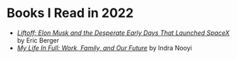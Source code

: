 # Books I Read in 2022

* [*Liftoff: Elon Musk and the Desperate Early Days That Launched SpaceX*](https://www.harpercollins.com/products/liftoff-eric-berger?variant=32126620205090) by Eric Berger
* [*My Life In Full: Work, Family, and Our Future*](https://www.indranooyi.com/thebook) by Indra Nooyi
